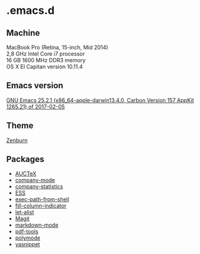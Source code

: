 # .emacs.d
## Machine
MacBook Pro (Retina, 15-inch, Mid 2014)  
2,8 GHz Intel Core i7 processor  
16 GB 1600 MHz DDR3 memory  
OS X El Capitan version 10.11.4

## Emacs version
[GNU Emacs 25.2.1 (x86_64-apple-darwin13.4.0, Carbon Version 157 AppKit 1265.21) of 2017-02-05](https://github.com/railwaycat/homebrew-emacsmacport)

## Theme
[Zenburn](https://github.com/bbatsov/zenburn-emacs)

## Packages
* [AUCTeX](https://www.gnu.org/software/auctex/)
* [company-mode](http://company-mode.github.io)
* [company-statistics](https://github.com/company-mode/company-statistics)
* [ESS](https://ess.r-project.org/)
* [exec-path-from-shell](https://github.com/purcell/exec-path-from-shell)
* [fill-column-indicator](https://github.com/alpaker/Fill-Column-Indicator)
* [let-alist](https://elpa.gnu.org/packages/let-alist.html)
* [Magit](https://magit.vc)
* [markdown-mode](https://github.com/jrblevin/markdown-mode)
* [pdf-tools](https://github.com/politza/pdf-tools)
* [polymode](https://github.com/vspinu/polymode)
* [yasnippet](https://github.com/joaotavora/yasnippet)

